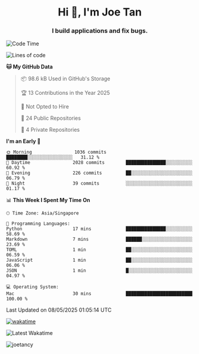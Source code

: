 <h1 align="center">Hi 👋, I'm Joe Tan</h1>
<h3 align="center">I build applications and fix bugs.</h3>

<!--START_SECTION:waka-->
![Code Time](http://img.shields.io/badge/Code%20Time-1%2C522%20hrs%2059%20mins-blue)

![Lines of code](https://img.shields.io/badge/From%20Hello%20World%20I%27ve%20Written-46.6%20million%20lines%20of%20code-blue)

**🐱 My GitHub Data** 

> 📦 98.6 kB Used in GitHub's Storage 
 > 
> 🏆 13 Contributions in the Year 2025
 > 
> 🚫 Not Opted to Hire
 > 
> 📜 24 Public Repositories 
 > 
> 🔑 4 Private Repositories 
 > 
**I'm an Early 🐤** 

```text
🌞 Morning                1036 commits        ████████░░░░░░░░░░░░░░░░░   31.12 % 
🌆 Daytime                2028 commits        ███████████████░░░░░░░░░░   60.92 % 
🌃 Evening                226 commits         ██░░░░░░░░░░░░░░░░░░░░░░░   06.79 % 
🌙 Night                  39 commits          ░░░░░░░░░░░░░░░░░░░░░░░░░   01.17 % 
```


📊 **This Week I Spent My Time On** 

```text
🕑︎ Time Zone: Asia/Singapore

💬 Programming Languages: 
Python                   17 mins             ███████████████░░░░░░░░░░   58.69 % 
Markdown                 7 mins              ██████░░░░░░░░░░░░░░░░░░░   23.69 % 
TOML                     1 min               ██░░░░░░░░░░░░░░░░░░░░░░░   06.59 % 
JavaScript               1 min               ██░░░░░░░░░░░░░░░░░░░░░░░   06.06 % 
JSON                     1 min               █░░░░░░░░░░░░░░░░░░░░░░░░   04.97 % 

💻 Operating System: 
Mac                      30 mins             █████████████████████████   100.00 % 
```


 Last Updated on 08/05/2025 01:05:14 UTC
<!--END_SECTION:waka-->
[![wakatime](https://wakatime.com/badge/user/e0e3a0f0-6d69-4241-946d-0baaf7b91278.svg)](https://wakatime.com/@e0e3a0f0-6d69-4241-946d-0baaf7b91278)

![Latest Wakatime](https://github.com/joetancy/joetancy/workflows/Latest%20Wakatime/badge.svg)

<p align="left"> <img src="https://komarev.com/ghpvc/?username=joetancy" alt="joetancy" /> </p>

